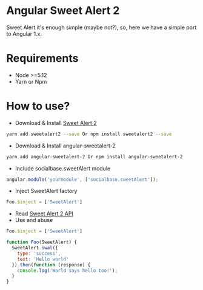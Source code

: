 # Angular Sweet Alert 2 

Sweet Alert it's enough simple (maybe not?), so, here we have a simple port to Angular 1.x.

# Requirements 
* Node >=5.12
* Yarn or Npm

# How to use?
* Download & Install [Sweet Alert 2](https://limonte.github.io/sweetalert2/)
```bash
yarn add sweetalert2 --save Or npm install sweetalert2 --save
```
* Download & Install angular-sweetalert-2
```bash
yarn add angular-sweetalert-2 Or npm install angular-sweetalert-2
```
* Include socialbase.sweetAlert module
```javascript
angular.module('yourmodule', ['socialbase.sweetAlert']);
```
* Inject SweetAlert factory
```javascript
Foo.$inject = ['SweetAlert']
```
* Read [Sweet Alert 2 API](https://limonte.github.io/sweetalert2/)
* Use and abuse
```javascript
Foo.$inject = ['SweetAlert']

function Foo(SweetAlert) {
  SweetAlert.swal({
    type: 'success',
    text: 'Hello world'
  }).then(function (response) {
    console.log('World says hello too!');
  }
}
```

